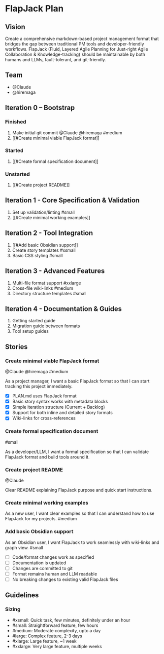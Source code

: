 # FlapJack Plan

## Vision
Create a comprehensive markdown-based project management format that bridges the gap between traditional PM tools and developer-friendly workflows. FlapJack (Fluid, Layered Agile Planning for Just-right Agile Collaboration & Knowledge-tracking) should be maintainable by both humans and LLMs, fault-tolerant, and git-friendly.

## Team
- @Claude
- @hiremaga

## Iteration 0 – Bootstrap

### Finished
1. Make initial git commit @Claude @hiremaga #medium
2. [[#Create minimal viable FlapJack format]]

### Started
1. [[#Create formal specification document]]

### Unstarted
1. [[#Create project README]]

## Iteration 1 - Core Specification & Validation
1. Set up validation/linting #small
2. [[#Create minimal working examples]]

## Iteration 2 - Tool Integration
1. [[#Add basic Obsidian support]]
2. Create story templates #xsmall
3. Basic CSS styling #small

## Iteration 3 - Advanced Features
1. Multi-file format support #xxlarge
2. Cross-file wiki-links #medium
3. Directory structure templates #small

## Iteration 4 - Documentation & Guides
1. Getting started guide
2. Migration guide between formats
3. Tool setup guides

## Stories

### Create minimal viable FlapJack format
@Claude @hiremaga #medium

As a project manager, I want a basic FlapJack format so that I can start tracking this project immediately.

- [x] PLAN.md uses FlapJack format
- [x] Basic story syntax works with metadata blocks
- [x] Simple iteration structure (Current + Backlog)
- [x] Support for both inline and detailed story formats
- [x] Wiki-links for cross-references

### Create formal specification document
#small

As a developer/LLM, I want a formal specification so that I can validate FlapJack format and build tools around it.

### Create project README
@Claude

Clear README explaining FlapJack purpose and quick start instructions.

### Create minimal working examples

As a new user, I want clear examples so that I can understand how to use FlapJack for my projects. #medium

### Add basic Obsidian support

As an Obsidian user, I want FlapJack to work seamlessly with wiki-links and graph view. #small

- [ ] Code/format changes work as specified
- [ ] Documentation is updated
- [ ] Changes are committed to git
- [ ] Format remains human and LLM readable
- [ ] No breaking changes to existing valid FlapJack files

## Guidelines

### Sizing
- #xsmall: Quick task, few minutes, definitely under an hour
- #small: Straightforward feature, few hours
- #medium: Moderate complexity, upto a day
- #large: Complex feature, 2-3 days
- #xlarge: Large feature, ~1 week
- #xxlarge: Very large feature, multiple weeks
